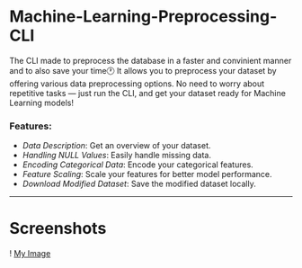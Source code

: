 # Machine-Learning-Preprocessing-CLI
The CLI made to preprocess the database in a faster and convinient manner and to also save your time🕐 It allows you to preprocess your dataset by offering various
data preprocessing options. No need to worry about repetitive tasks — just run the CLI, and get your dataset ready for Machine Learning models!

### Features:
- *Data Description*: Get an overview of your dataset.
- *Handling NULL Values*: Easily handle missing data.
- *Encoding Categorical Data*: Encode your categorical features.
- *Feature Scaling*: Scale your features for better model performance.
- *Download Modified Dataset*: Save the modified dataset locally.

---

# Screenshots 
! [My Image](https://github.com/anshulmarathe3/Machine-Learning-Preprocessing-CLI/blob/main/CLI%20Screenshot.png)






